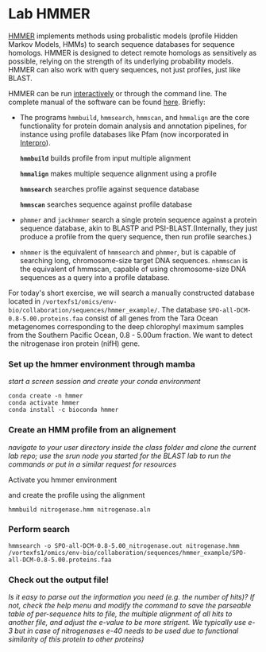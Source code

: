 # Lab HMMER

[HMMER](http://hmmer.org/) implements methods using probalistic models (profile Hidden Markov Models, HMMs) to search sequence databases for sequence homologs. HMMER is designed to detect remote homologs as sensitively as possible, relying on the strength of its underlying probability models. HMMER can also work with query sequences, not just profiles, just like BLAST.

HMMER can be run [interactively](https://www.ebi.ac.uk/Tools/hmmer/) or through the command line. The complete manual of the software can be found [here](http://eddylab.org/software/hmmer/Userguide.pdf). Briefly:

- The programs `hmmbuild`, `hmmsearch`, `hmmscan`, and `hmmalign` are the core functionality for protein domain analysis and annotation pipelines, for instance using profile databases like Pfam (now incorporated in [Interpro](https://www.ebi.ac.uk/interpro/)).

  **`hmmbuild`** builds profile from input multiple alignment

  **`hmmalign`** makes multiple sequence alignment using a profile
  
  **`hmmsearch`** searches profile against sequence database
  
  **`hmmscan`** searches sequence against profile database

- `phmmer` and `jackhmmer` search a single protein sequence against a protein sequence database, akin to BLASTP and PSI-BLAST.(Internally, they just produce a profile from the query sequence, then run profile searches.)

- `nhmmer` is the equivalent of `hmmsearch` and `phmmer`, but is capable of searching long, chromosome-size target DNA sequences. `nhmmscan` is the equivalent of hmmscan, capable of using chromosome-size DNA sequences as a query into a profile database.

For today's short exercise, we will search a manually constructed database located in `/vortexfs1/omics/env-bio/collaboration/sequences/hmmer_example/`. The database `SPO-all-DCM-0.8-5.00.proteins.faa` consist of all genes from the Tara Ocean metagenomes corresponding to the deep chlorophyl maximum samples from the Southern Pacific Ocean, 0.8 - 5.00um fraction. We want to detect the nitrogenase iron protein (nifH) gene.


### Set up the hmmer environment through mamba
*start a screen session and create your conda environment*
```
conda create -n hmmer
conda activate hmmer
conda install -c bioconda hmmer
```

### Create an HMM profile from an alignement
*navigate to your user directory inside the class folder and clone the current lab repo; use the srun node you started for the BLAST lab to run the commands or put in a similar request for resources*

Activate you hmmer environment

and create the profile using the alignment
```
hmmbuild nitrogenase.hmm nitrogenase.aln
```

### Perform search 
```
hmmsearch -o SPO-all-DCM-0.8-5.00_nitrogenase.out nitrogenase.hmm /vortexfs1/omics/env-bio/collaboration/sequences/hmmer_example/SPO-all-DCM-0.8-5.00.proteins.faa
```


### Check out the output file!
*Is it easy to parse out the information you need (e.g. the number of hits)? If not, check the help menu and modify the command to save the parseable table of per-sequence hits to file, the multiple alignment of all hits to another file, and adjust the e-value to be more strigent. We typically use e-3 but in case of nitrogenases e-40 needs to be used due to functional similarity of this protein to other proteins)*


